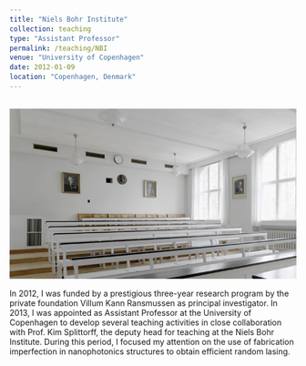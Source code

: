 ```yaml
---
title: "Niels Bohr Institute"
collection: teaching
type: "Assistant Professor"
permalink: /teaching/NBI
venue: "University of Copenhagen"
date: 2012-01-09
location: "Copenhagen, Denmark"
---
```



<br/><img src='/images/NBI.png' alt="drawing" width="600"/>

In 2012, I was funded by a prestigious three-year research program by the private foundation Villum Kann Ransmussen as principal investigator. In 2013, I was appointed as Assistant Professor at the University of Copenhagen to develop several teaching activities in close collaboration with Prof. Kim Splittorff, the deputy head for teaching at the Niels Bohr Institute. During this period, I focused my attention on the use of fabrication imperfection in nanophotonics structures to obtain efficient random lasing. 

